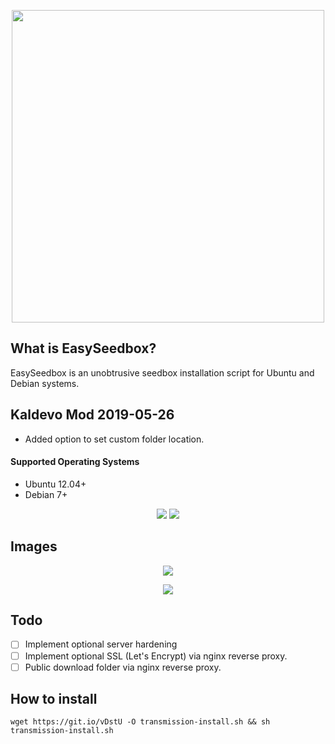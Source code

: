 <p align="center"><img width="500"src="https://i.imgur.com/xlZ9EfB.png"></p>

## What is EasySeedbox?
EasySeedbox is an unobtrusive seedbox installation script for Ubuntu and Debian systems.



## Kaldevo Mod 2019-05-26
- Added option to set custom folder location.

#### Supported Operating Systems
- Ubuntu 12.04+
- Debian 7+


<p align="center"><img src="http://forthebadge.com/images/badges/certified-snoop-lion.svg">  <img src="http://forthebadge.com/images/badges/built-with-love.svg"></p>

## Images
<p align="center"><img src="https://i.imgur.com/Tq5oOH8.png"></p>
<p align="center"><img src="https://i.imgur.com/MfX2i64.png"></p>

## Todo
- [ ] Implement optional server hardening
- [ ] Implement optional SSL (Let's Encrypt) via nginx reverse proxy.
- [ ] Public download folder via nginx reverse proxy.

## How to install
	wget https://git.io/vDstU -O transmission-install.sh && sh transmission-install.sh
